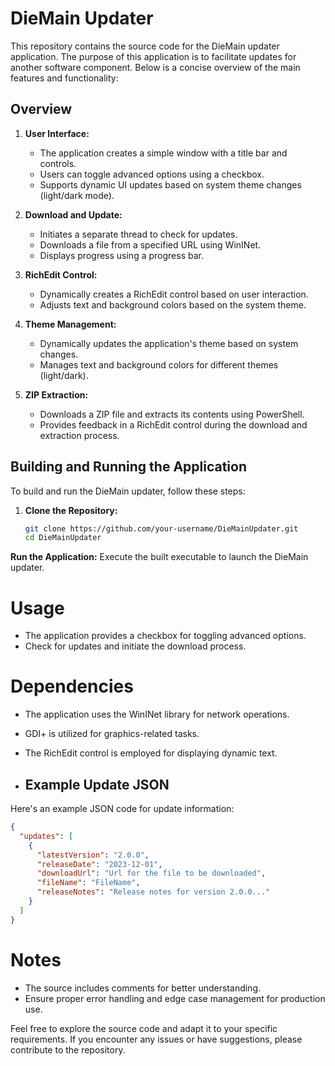# DieMain Updater

This repository contains the source code for the DieMain updater application. The purpose of this application is to facilitate updates for another software component. Below is a concise overview of the main features and functionality:

## Overview

1. **User Interface:**
   - The application creates a simple window with a title bar and controls.
   - Users can toggle advanced options using a checkbox.
   - Supports dynamic UI updates based on system theme changes (light/dark mode).

2. **Download and Update:**
   - Initiates a separate thread to check for updates.
   - Downloads a file from a specified URL using WinINet.
   - Displays progress using a progress bar.

3. **RichEdit Control:**
   - Dynamically creates a RichEdit control based on user interaction.
   - Adjusts text and background colors based on the system theme.

4. **Theme Management:**
   - Dynamically updates the application's theme based on system changes.
   - Manages text and background colors for different themes (light/dark).

5. **ZIP Extraction:**
   - Downloads a ZIP file and extracts its contents using PowerShell.
   - Provides feedback in a RichEdit control during the download and extraction process.

## Building and Running the Application

To build and run the DieMain updater, follow these steps:

1. **Clone the Repository:**
   ```bash
   git clone https://github.com/your-username/DieMainUpdater.git
   cd DieMainUpdater
 **Run the Application:**
    Execute the built executable to launch the DieMain updater.

# Usage

- The application provides a checkbox for toggling advanced options.
- Check for updates and initiate the download process.

# Dependencies

- The application uses the WinINet library for network operations.
- GDI+ is utilized for graphics-related tasks.
- The RichEdit control is employed for displaying dynamic text.

- ## Example Update JSON

Here's an example JSON code for update information:

```json
{
  "updates": [
    {
      "latestVersion": "2.0.0",
      "releaseDate": "2023-12-01",
      "downloadUrl": "Url for the file to be downloaded",
      "fileName": "FileName",
      "releaseNotes": "Release notes for version 2.0.0..."
    }
  ]
}
```

# Notes

- The source includes comments for better understanding.
- Ensure proper error handling and edge case management for production use.

Feel free to explore the source code and adapt it to your specific requirements. If you encounter any issues or have suggestions, please contribute to the repository.
